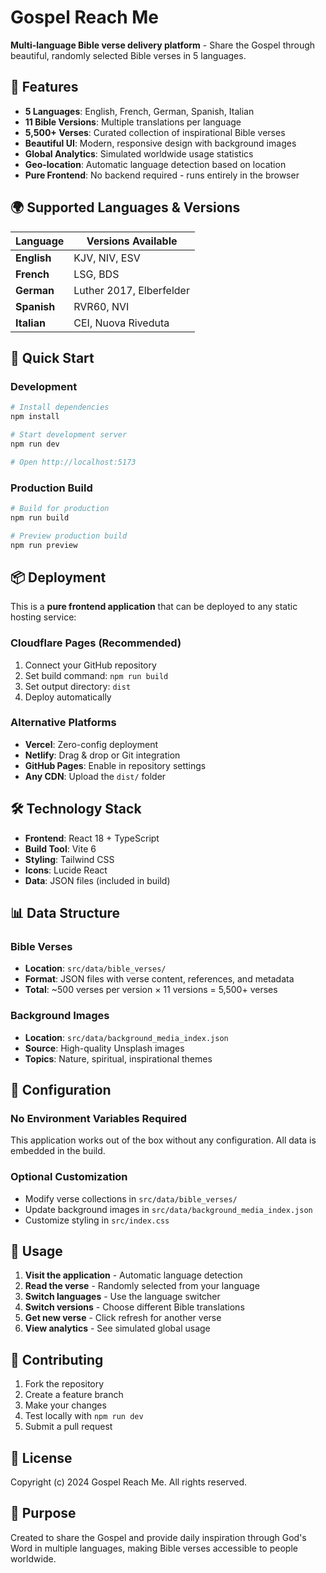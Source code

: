 # Gospel Reach Me

**Multi-language Bible verse delivery platform** - Share the Gospel through beautiful, randomly selected Bible verses in 5 languages.

## 🌟 Features

- **5 Languages**: English, French, German, Spanish, Italian
- **11 Bible Versions**: Multiple translations per language
- **5,500+ Verses**: Curated collection of inspirational Bible verses
- **Beautiful UI**: Modern, responsive design with background images
- **Global Analytics**: Simulated worldwide usage statistics
- **Geo-location**: Automatic language detection based on location
- **Pure Frontend**: No backend required - runs entirely in the browser

## 🌍 Supported Languages & Versions

| Language | Versions Available |
|----------|-------------------|
| **English** | KJV, NIV, ESV |
| **French** | LSG, BDS |
| **German** | Luther 2017, Elberfelder |
| **Spanish** | RVR60, NVI |
| **Italian** | CEI, Nuova Riveduta |

## 🚀 Quick Start

### Development
```bash
# Install dependencies
npm install

# Start development server
npm run dev

# Open http://localhost:5173
```

### Production Build
```bash
# Build for production
npm run build

# Preview production build
npm run preview
```

## 📦 Deployment

This is a **pure frontend application** that can be deployed to any static hosting service:

### Cloudflare Pages (Recommended)
1. Connect your GitHub repository
2. Set build command: `npm run build`
3. Set output directory: `dist`
4. Deploy automatically

### Alternative Platforms
- **Vercel**: Zero-config deployment
- **Netlify**: Drag & drop or Git integration
- **GitHub Pages**: Enable in repository settings
- **Any CDN**: Upload the `dist/` folder

## 🛠 Technology Stack

- **Frontend**: React 18 + TypeScript
- **Build Tool**: Vite 6
- **Styling**: Tailwind CSS
- **Icons**: Lucide React
- **Data**: JSON files (included in build)

## 📊 Data Structure

### Bible Verses
- **Location**: `src/data/bible_verses/`
- **Format**: JSON files with verse content, references, and metadata
- **Total**: ~500 verses per version × 11 versions = 5,500+ verses

### Background Images
- **Location**: `src/data/background_media_index.json`
- **Source**: High-quality Unsplash images
- **Topics**: Nature, spiritual, inspirational themes

## 🔧 Configuration

### No Environment Variables Required
This application works out of the box without any configuration. All data is embedded in the build.

### Optional Customization
- Modify verse collections in `src/data/bible_verses/`
- Update background images in `src/data/background_media_index.json`
- Customize styling in `src/index.css`

## 📱 Usage

1. **Visit the application** - Automatic language detection
2. **Read the verse** - Randomly selected from your language
3. **Switch languages** - Use the language switcher
4. **Switch versions** - Choose different Bible translations
5. **Get new verse** - Click refresh for another verse
6. **View analytics** - See simulated global usage

## 🤝 Contributing

1. Fork the repository
2. Create a feature branch
3. Make your changes
4. Test locally with `npm run dev`
5. Submit a pull request

## 📄 License

Copyright (c) 2024 Gospel Reach Me. All rights reserved.

## 🙏 Purpose

Created to share the Gospel and provide daily inspiration through God's Word in multiple languages, making Bible verses accessible to people worldwide.